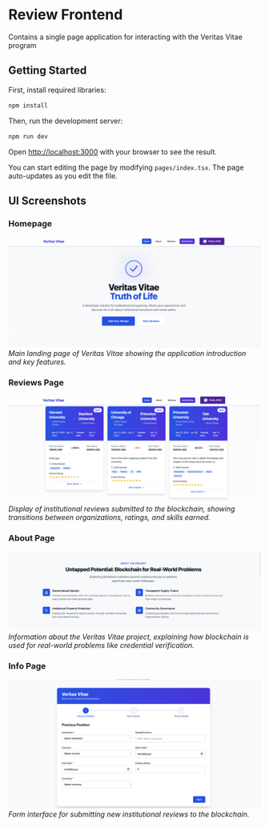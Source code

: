 # Review Frontend

Contains a single page application for interacting with the Veritas Vitae program

## Getting Started

First, install required libraries:

```bash
npm install
```

Then, run the development server:

```bash
npm run dev
```

Open [http://localhost:3000](http://localhost:3000) with your browser to see the result.

You can start editing the page by modifying `pages/index.tsx`. The page auto-updates as you edit the file.

## UI Screenshots

### Homepage

![Homepage](./public/homepage.png)
_Main landing page of Veritas Vitae showing the application introduction and key features._

### Reviews Page

![Reviews](./public/reviews.png)
_Display of institutional reviews submitted to the blockchain, showing transitions between organizations, ratings, and skills earned._

### About Page

![About](./public/aboutpage.png)
_Information about the Veritas Vitae project, explaining how blockchain is used for real-world problems like credential verification._

### Info Page

![Info](./public/Infopage.png)
_Form interface for submitting new institutional reviews to the blockchain._
